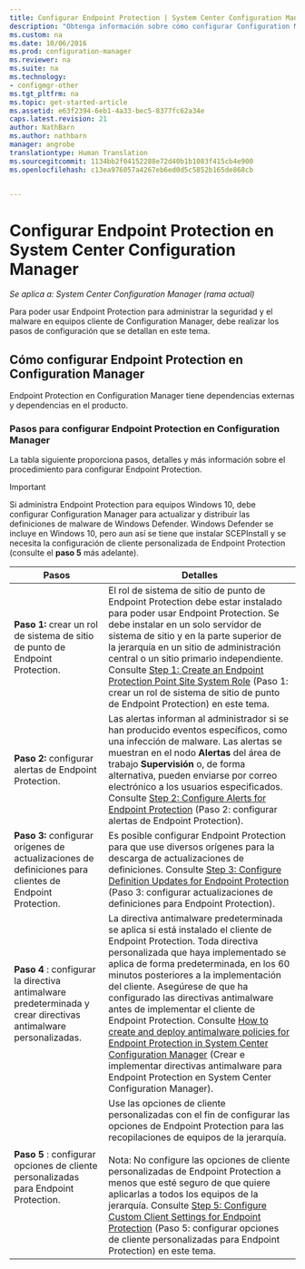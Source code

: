```yaml
---
title: Configurar Endpoint Protection | System Center Configuration Manager
description: "Obtenga información sobre cómo configurar Configuration Manager para actualizar y distribuir definiciones de malware de Windows Defender."
ms.custom: na
ms.date: 10/06/2016
ms.prod: configuration-manager
ms.reviewer: na
ms.suite: na
ms.technology:
- configmgr-other
ms.tgt_pltfrm: na
ms.topic: get-started-article
ms.assetid: e63f2394-6eb1-4a33-bec5-8377fc62a34e
caps.latest.revision: 21
author: NathBarn
ms.author: nathbarn
manager: angrobe
translationtype: Human Translation
ms.sourcegitcommit: 1134bb2f04152288e72d40b1b1083f415cb4e900
ms.openlocfilehash: c13ea976057a4267eb6ed0d5c5852b165de868cb


---
```


# <a name="configure-endpoint-protection-in-system-center-configuration-manager"></a>Configurar Endpoint Protection en System Center Configuration Manager

*Se aplica a: System Center Configuration Manager (rama actual)*

Para poder usar Endpoint Protection para administrar la seguridad y el malware en equipos cliente de Configuration Manager, debe realizar los pasos de configuración que se detallan en este tema.  

## <a name="how-to-configure-endpoint-protection-in-configuration-manager"></a>Cómo configurar Endpoint Protection en Configuration Manager  
 Endpoint Protection en Configuration Manager tiene dependencias externas y dependencias en el producto.  

### <a name="steps-to-configure-endpoint-protection-in-configuration-manager"></a>Pasos para configurar Endpoint Protection en Configuration Manager  
 La tabla siguiente proporciona pasos, detalles y más información sobre el procedimiento para configurar Endpoint Protection.  

> [!IMPORTANT]  
>  Si administra Endpoint Protection para equipos Windows 10, debe configurar Configuration Manager para actualizar y distribuir las definiciones de malware de Windows Defender. Windows Defender se incluye en Windows 10, pero aun así se tiene que instalar SCEPInstall y se necesita la configuración de cliente personalizada de Endpoint Protection (consulte el **paso 5** más adelante).  

|Pasos|Detalles|  
|-----------|-------------|  
|**Paso 1:** crear un rol de sistema de sitio de punto de Endpoint Protection.|El rol de sistema de sitio de punto de Endpoint Protection debe estar instalado para poder usar Endpoint Protection. Se debe instalar en un solo servidor de sistema de sitio y en la parte superior de la jerarquía en un sitio de administración central o un sitio primario independiente. Consulte [Step 1: Create an Endpoint Protection Point Site System Role](../../protect/deploy-use/configure-endpoint-protection.md#BKMK_Step1) (Paso 1: crear un rol de sistema de sitio de punto de Endpoint Protection) en este tema.|  
|**Paso 2:** configurar alertas de Endpoint Protection.|Las alertas informan al administrador si se han producido eventos específicos, como una infección de malware. Las alertas se muestran en el nodo **Alertas** del área de trabajo **Supervisión** o, de forma alternativa, pueden enviarse por correo electrónico a los usuarios especificados. Consulte [Step 2: Configure Alerts for Endpoint Protection](../../protect/deploy-use/configure-endpoint-protection.md#BKMK_EPalerts) (Paso 2: configurar alertas de Endpoint Protection).|  
|**Paso 3:** configurar orígenes de actualizaciones de definiciones para clientes de Endpoint Protection.|Es posible configurar Endpoint Protection para que use diversos orígenes para la descarga de actualizaciones de definiciones. Consulte [Step 3: Configure Definition Updates for Endpoint Protection](../../protect/deploy-use/configure-endpoint-protection.md#BKMK_EPdefs) (Paso 3: configurar actualizaciones de definiciones para Endpoint Protection).|  
|**Paso 4** : configurar la directiva antimalware predeterminada y crear directivas antimalware personalizadas.|La directiva antimalware predeterminada se aplica si está instalado el cliente de Endpoint Protection. Toda directiva personalizada que haya implementado se aplica de forma predeterminada, en los 60 minutos posteriores a la implementación del cliente. Asegúrese de que ha configurado las directivas antimalware antes de implementar el cliente de Endpoint Protection. Consulte [How to create and deploy antimalware policies for Endpoint Protection in System Center Configuration Manager](../../protect/deploy-use/endpoint-antimalware-policies.md) (Crear e implementar directivas antimalware para Endpoint Protection en System Center Configuration Manager).|  
|**Paso 5** : configurar opciones de cliente personalizadas para Endpoint Protection.|Use las opciones de cliente personalizadas con el fin de configurar las opciones de Endpoint Protection para las recopilaciones de equipos de la jerarquía.<br /><br /> Nota: No configure las opciones de cliente personalizadas de Endpoint Protection a menos que esté seguro de que quiere aplicarlas a todos los equipos de la jerarquía. Consulte [Step 5: Configure Custom Client Settings for Endpoint Protection](../../protect/deploy-use/configure-endpoint-protection.md#BKMK_EPclient) (Paso 5: configurar opciones de cliente personalizadas para Endpoint Protection) en este tema.|  



<!--HONumber=Nov16_HO1-->


